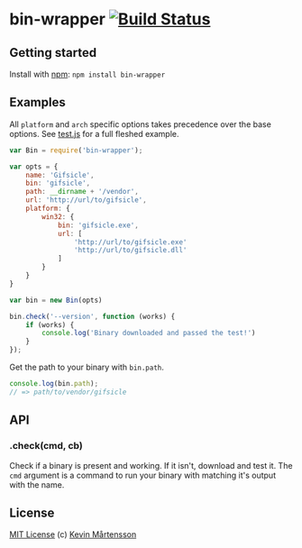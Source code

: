 # bin-wrapper [![Build Status](https://secure.travis-ci.org/kevva/bin-wrapper.png?branch=master)](http://travis-ci.org/kevva/bin-wrapper)

## Getting started

Install with [npm](https://npmjs.org/package/bin-wrapper): `npm install bin-wrapper`

## Examples

All `platform` and `arch` specific options takes precedence over the base 
options. See [test.js](test.js) for a full fleshed example.

```js
var Bin = require('bin-wrapper');

var opts = {
    name: 'Gifsicle',
    bin: 'gifsicle',
    path: __dirname + '/vendor',
    url: 'http://url/to/gifsicle',
    platform: {
        win32: {
            bin: 'gifsicle.exe',
            url: [
                'http://url/to/gifsicle.exe'
                'http://url/to/gifsicle.dll'
            ]
        }
    }
}

var bin = new Bin(opts)

bin.check('--version', function (works) {
    if (works) {
        console.log('Binary downloaded and passed the test!')
    }
});
```

Get the path to your binary with `bin.path`.

```js
console.log(bin.path);
// => path/to/vendor/gifsicle
```

## API

### .check(cmd, cb)

Check if a binary is present and working. If it isn't, download and test it. 
The `cmd` argument is a command to run your binary with matching it's output 
with the name.

## License

[MIT License](http://en.wikipedia.org/wiki/MIT_License) (c) [Kevin Mårtensson](http://kevinmartensson.com)
